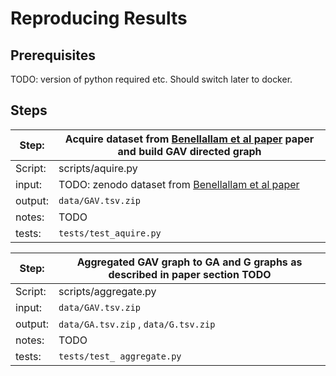 # Reproducing Results

## Prerequisites

TODO: version of python required etc. Should switch later to docker. 

## Steps


| Step:    | Acquire dataset from [Benellallam et al paper](https://ieeexplore.ieee.org/iel7/8804710/8816727/08816814.pdf) paper and build GAV directed graph |
| -------- | ------- |
| Script:    | scripts/aquire.py |
| input:  | TODO: zenodo dataset from [Benellallam et al paper](https://ieeexplore.ieee.org/iel7/8804710/8816727/08816814.pdf)    |
| output: | `data/GAV.tsv.zip`   |
| notes:    | TODO   |
| tests:    | `tests/test_aquire.py`   |



| Step:    | Aggregated GAV graph to GA and G graphs as described in paper section TODO |
| -------- | ------- |
| Script:    | scripts/aggregate.py |
| input:  |  `data/GAV.tsv.zip`   |
| output: | `data/GA.tsv.zip` , `data/G.tsv.zip`   |
| notes:    | TODO   |
| tests:    | `tests/test_ aggregate.py`   |